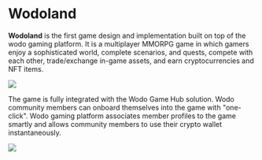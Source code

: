 # Wodoland

**Wodoland** is the first game design and implementation built on top of the wodo gaming platform. It is a multiplayer MMORPG game in which gamers enjoy a sophisticated world, complete scenarios, and quests, compete with each other, trade/exchange in-game assets, and earn cryptocurrencies and NFT items.

![](../.gitbook/assets/wodo\_land.jpg)

The game is fully integrated with the Wodo Game Hub solution. Wodo community members can onboard themselves into the game with "one-click". Wodo gaming platform associates member profiles to the game smartly and allows community members to use their crypto wallet instantaneously.

![](../.gitbook/assets/wodo\_land\_login.png)
